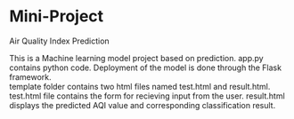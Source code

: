 # Mini-Project
Air Quality Index Prediction


This is a Machine learning model project based on prediction.
app.py contains python code. Deployment of the model is done through the Flask framework.  
template folder contains two html files named test.html and result.html.
test.html file contains the form for recieving input from the user.
result.html displays the predicted AQI value and corresponding classification result.
